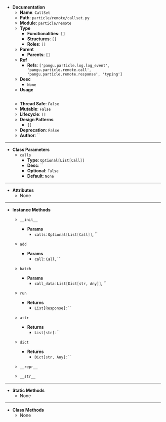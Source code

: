 - **Documentation**
    - **Name**: `CallSet`
    - **Path**: `particle/remote/callset.py`
    - **Module**: `particle/remote`
    - **Type**
        - **Functionalities**: `[]`
        - **Structures**: `[]`
        - **Roles**: `[]`
    - **Parent**
        - **Parents**: `[]`
    - **Ref**
        - **Refs**: `['pangu.particle.log.log_event', 'pangu.particle.remote.call', 'pangu.particle.remote.response', 'typing']`
    - **Desc**
        - `None`
    - **Usage**
        ```python
        
        ```
    - **Thread Safe**: `False`
    - **Mutable**: `False`
    - **Lifecycle**: `[]`
    - **Design Patterns**
        - `[]`
    - **Deprecation**: `False`
    - **Author**: ``

---

- **Class Parameters**
    - `calls`
        - **Type**: `Optional[List[Call]]`
        - **Desc**: ``
        - **Optional**: `False`
        - **Default**: `None`

---

- **Attributes**
    - None

---

- **Instance Methods**
    - `__init__`

        - **Params**
            - `calls`: `Optional[List[Call]]`, ``



    - `add`

        - **Params**
            - `call`: `Call`, ``



    - `batch`

        - **Params**
            - `call_data`: `List[Dict[str, Any]]`, ``



    - `run`


        - **Returns**
            - `List[Response]`: ``


    - `attr`


        - **Returns**
            - `List[str]`: ``


    - `dict`


        - **Returns**
            - `Dict[str, Any]`: ``


    - `__repr__`




    - `__str__`





---

- **Static Methods**
    - None

---

- **Class Methods**
    - None
